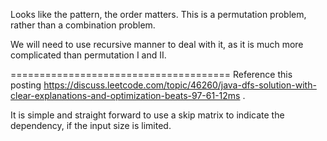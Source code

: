 
Looks like the pattern, the order matters.  This is a permutation problem, rather than a combination problem.  

We will need to use recursive manner to deal with it, as it is much more complicated than permutation I and II.  

======================================
Reference this posting https://discuss.leetcode.com/topic/46260/java-dfs-solution-with-clear-explanations-and-optimization-beats-97-61-12ms .   

It is simple and straight forward to use a skip matrix to indicate the dependency,  if the input size is limited.   


